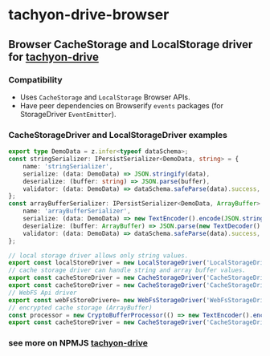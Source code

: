 # tachyon-drive-browser

## Browser CacheStorage and LocalStorage driver for [tachyon-drive](https://www.npmjs.com/package/tachyon-drive)

### Compatibility

- Uses `CacheStorage` and `LocalStorage` Browser APIs.
- Have peer dependencies on Browserify `events` packages (for StorageDriver `EventEmitter`).

### CacheStorageDriver and LocalStorageDriver examples

```typescript
export type DemoData = z.infer<typeof dataSchema>;
const stringSerializer: IPersistSerializer<DemoData, string> = {
	name: 'stringSerializer',
	serialize: (data: DemoData) => JSON.stringify(data),
	deserialize: (buffer: string) => JSON.parse(buffer),
	validator: (data: DemoData) => dataSchema.safeParse(data).success,
};
const arrayBufferSerializer: IPersistSerializer<DemoData, ArrayBuffer> = {
	name: 'arrayBufferSerializer',
	serialize: (data: DemoData) => new TextEncoder().encode(JSON.stringify(data)),
	deserialize: (buffer: ArrayBuffer) => JSON.parse(new TextDecoder().decode(buffer)),
	validator: (data: DemoData) => dataSchema.safeParse(data).success,
};

// local storage driver allows only string values.
export const localStoreDriver = new LocalStorageDriver('LocalStorageDriver', 'tachyon', stringSerializer, undefined, console);
// cache storage driver can handle string and array buffer values.
export const cacheStoreDriver = new CacheStorageDriver('CacheStorageDriver', {url: new URL('http://tachyon')}, stringSerializer, undefined, console);
export const cacheStoreDriver = new CacheStorageDriver('CacheStorageDriver', {url: new URL('http://tachyon')}, arrayBufferSerializer, undefined, console);
// WebFS Api driver
export const webFsStoreDrivere= new WebFsStorageDriver('WebFsStorageDriver', () => fsStoreHandle, arrayBufferSerializer);
// encrypted cache storage (ArrayBuffer)
const processor = new CryptoBufferProcessor(() => new TextEncoder().encode('some-secret-key'));
export const cacheStoreDriver = new CacheStorageDriver('CacheStorageDriver', {url: new URL('http://tachyon')}, arrayBufferSerializer, processor, console);
```

### see more on NPMJS [tachyon-drive](https://www.npmjs.com/package/tachyon-drive)
